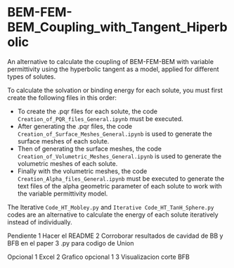 # BEM-FEM-BEM_Coupling_with_Tangent_Hiperbolic
An alternative to calculate the coupling of BEM-FEM-BEM with variable permittivity using the hyperbolic tangent as a model, applied for different types of solutes.

To calculate the solvation or binding energy for each solute, you must first create the following files in this order:
- To create the .pqr files for each solute, the code `Creation_of_PQR_files_General.ipynb` must be executed.
- After generating the .pqr files, the code `Creation_of_Surface_Meshes_General.ipynb` is used to generate the surface meshes of each solute.
- Then of generating the surface meshes, the code `Creation_of_Volumetric_Meshes_General.ipynb` is used to generate the volumetric meshes of each solute.
- Finally with the volumetric meshes, the code `Creation_Alpha_files_General.ipynb` must be executed to generate the text files of the alpha geometric parameter of each solute to work with the variable permittivity model.

The Iterative `Code_HT_Mobley.py` and `Iterative Code_HT_TanH_Sphere.py` codes are an alternative to calculate the energy of each solute iteratively instead of individually.

Pendiente 
1 Hacer el README
2 Corroborar resultados de cavidad de BB y BFB en el paper
3 .py para codigo de Union

Opcional
1 Excel
2 Grafico opcional 1
3 Visualizacion corte BFB
